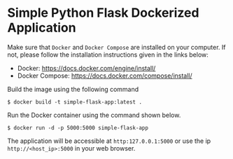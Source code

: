 # Simple Python Flask Dockerized Application

Make sure that `Docker` and `Docker Compose` are installed on your computer. If not, please follow the installation instructions given in the links below:

- Docker: https://docs.docker.com/engine/install/
- Docker Compose: https://docs.docker.com/compose/install/

Build the image using the following command

```
$ docker build -t simple-flask-app:latest .
```

Run the Docker container using the command shown below.

```
$ docker run -d -p 5000:5000 simple-flask-app
```

The application will be accessible at `http:127.0.0.1:5000` or use the ip `http://<host_ip>:5000` in your web browser. 
